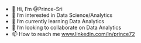 - 👋 Hi, I’m @Prince-Sri
- 👀 I’m interested in Data Science/Analytics
- 🌱 I’m currently learning Data Analytics
- 💞️ I’m looking to collaborate on Data Analytics 
- 📫 How to reach me www.linkedin.com/in/prince72

<!---
Prince-Sri/Prince-Sri is a ✨ special ✨ repository because its `README.md` (this file) appears on your GitHub profile.
You can click the Preview link to take a look at your changes.
--->
